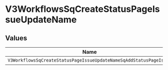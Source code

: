 # V3WorkflowsSqCreateStatusPageIssueUpdateName


## Values

| Name                                                               | Value                                                              |
| ------------------------------------------------------------------ | ------------------------------------------------------------------ |
| `V3WorkflowsSqCreateStatusPageIssueUpdateNameSqAddStatusPageIssue` | sq_add_status_page_issue                                           |